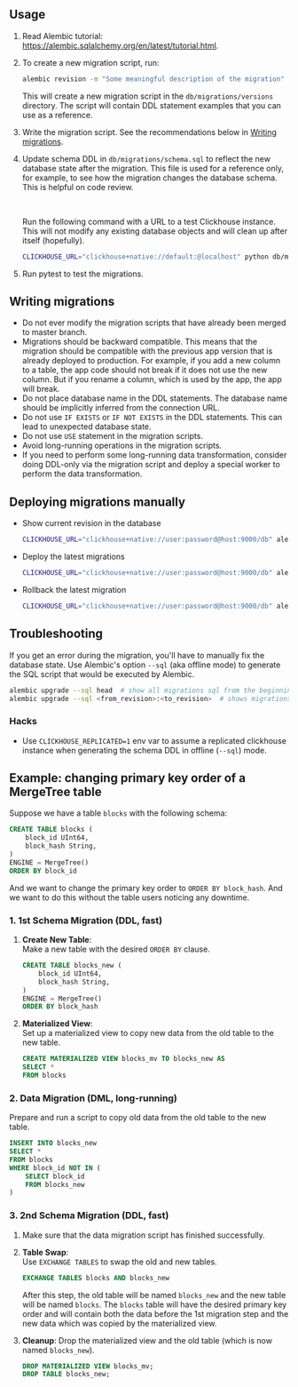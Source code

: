 ## Usage

1. Read Alembic tutorial: https://alembic.sqlalchemy.org/en/latest/tutorial.html.
2. To create a new migration script, run:

    ```bash
    alembic revision -m "Some meaningful description of the migration"
    ```

   This will create a new migration script in the `db/migrations/versions` directory.
   The script will contain DDL statement examples that you can use as a reference.
3. Write the migration script. See the recommendations below
   in [Writing migrations](#writing-migrations).
4. Update schema DDL in `db/migrations/schema.sql` to reflect the new database state after
   the migration. This file is used for a reference only, for example, to see how the migration
   changes the database schema. This is helpful on code review.

   <br>

   Run the following command with a URL to a test Clickhouse instance. This will not modify any
   existing database objects and will clean up after itself (hopefully).

   ```bash
   CLICKHOUSE_URL="clickhouse+native://default:@localhost" python db/migrations/dump_schema.py
   ```
5. Run pytest to test the migrations.

## Writing migrations

* Do not ever modify the migration scripts that have already been merged to master branch.
* Migrations should be backward compatible. This means that the migration should be compatible
  with the previous app version that is already deployed to production. For example, if you add a
  new column to a table, the app code should not break if it does not use the new column. But if
  you rename a column, which is used by the app, the app will break.
* Do not place database name in the DDL statements. The database name should be implicitly
  inferred from the connection URL.
* Do not use `IF EXISTS` or `IF NOT EXISTS` in the DDL statements. This can lead to unexpected
  database state.
* Do not use `USE` statement in the migration scripts.
* Avoid long-running operations in the migration scripts.
* If you need to perform some long-running data transformation, consider doing DDL-only via
  the migration script and deploy a special worker to perform the data transformation.

## Deploying migrations manually

* Show current revision in the database

    ```bash
    CLICKHOUSE_URL="clickhouse+native://user:password@host:9000/db" alembic current
    ```
* Deploy the latest migrations

    ```bash
    CLICKHOUSE_URL="clickhouse+native://user:password@host:9000/db" alembic upgrade head
    ````

* Rollback the latest migration

    ```bash
    CLICKHOUSE_URL="clickhouse+native://user:password@host:9000/db" alembic downgrade -1
    ```

## Troubleshooting

If you get an error during the migration, you'll have to manually fix the database state.
Use Alembic's option `--sql` (aka offline mode) to generate the SQL script that would be executed
by Alembic.

```bash
alembic upgrade --sql head  # show all migrations sql from the beginning
alembic upgrade --sql <from_revision>:<to_revision>  # shows migrations sql in the given revision range
```

### Hacks

* Use `CLICKHOUSE_REPLICATED=1` env var to assume a replicated clickhouse instance when
  generating the schema DDL in offline (`--sql`) mode.

## Example: changing primary key order of a MergeTree table

Suppose we have a table `blocks` with the following schema:

```sql
CREATE TABLE blocks (
    block_id UInt64,
    block_hash String,
)
ENGINE = MergeTree()
ORDER BY block_id
```

And we want to change the primary key order to `ORDER BY block_hash`. And we want to do this
without the table users noticing any downtime.

### 1. 1st Schema Migration (DDL, fast)

1. **Create New Table**:  
   Make a new table with the desired `ORDER BY` clause.

    ```sql
    CREATE TABLE blocks_new (
        block_id UInt64,
        block_hash String,
    )
    ENGINE = MergeTree()
    ORDER BY block_hash
    ```

2. **Materialized View**:  
   Set up a materialized view to copy new data from the old table to the new table.

    ```sql
    CREATE MATERIALIZED VIEW blocks_mv TO blocks_new AS
    SELECT *
    FROM blocks
    ```

### 2. Data Migration (DML, long-running)

Prepare and run a script to copy old data from the old table to the new table.

```sql
INSERT INTO blocks_new
SELECT *
FROM blocks
WHERE block_id NOT IN (
    SELECT block_id
    FROM blocks_new
)
```

### 3. 2nd Schema Migration (DDL, fast)

1. Make sure that the data migration script has finished successfully.
2. **Table Swap**:  
   Use `EXCHANGE TABLES` to swap the old and new tables.

    ```sql
    EXCHANGE TABLES blocks AND blocks_new
    ```

   After this step, the old table will be named `blocks_new` and the new table will be
   named `blocks`.
   The `blocks` table will have the desired primary key order and will contain both the data
   before the 1st migration step and the new data which was copied by the materialized view.

3. **Cleanup**:
   Drop the materialized view and the old table (which is now
   named `blocks_new`).

    ```sql
    DROP MATERIALIZED VIEW blocks_mv;
    DROP TABLE blocks_new; 
    ```
